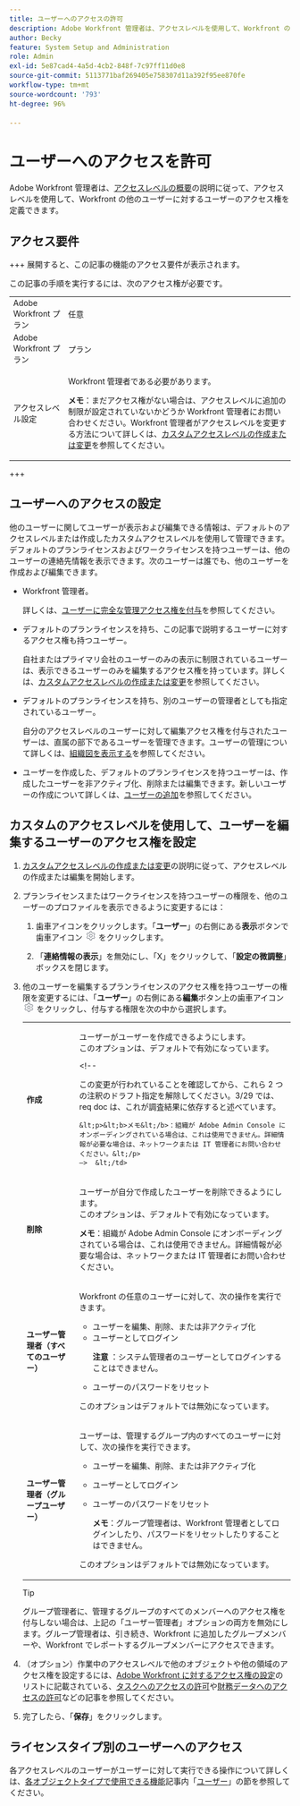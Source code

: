 ```yaml
---
title: ユーザーへのアクセスの許可
description: Adobe Workfront 管理者は、アクセスレベルを使用して、Workfront の他のユーザーに対するユーザーのアクセス権を定義できます。
author: Becky
feature: System Setup and Administration
role: Admin
exl-id: 5e87cad4-4a5d-4cb2-848f-7c97ff11d0e8
source-git-commit: 5113771baf269405e758307d11a392f95ee870fe
workflow-type: tm+mt
source-wordcount: '793'
ht-degree: 96%

---
```



# ユーザーへのアクセスを許可

Adobe Workfront 管理者は、[アクセスレベルの概要](../../../administration-and-setup/add-users/access-levels-and-object-permissions/access-levels-overview.md)の説明に従って、アクセスレベルを使用して、Workfront の他のユーザーに対するユーザーのアクセス権を定義できます。

## アクセス要件

+++ 展開すると、この記事の機能のアクセス要件が表示されます。

この記事の手順を実行するには、次のアクセス権が必要です。

<table style="table-layout:auto"> 
 <col> 
 <col> 
 <tbody> 
  <tr> 
   <td role="rowheader">Adobe Workfront プラン</td> 
   <td>任意</td> 
  </tr> 
  <tr> 
   <td role="rowheader">Adobe Workfront プラン</td> 
   <td>プラン</td> 
  </tr> 
  <tr> 
   <td role="rowheader">アクセスレベル設定</td> 
   <td> <p>Workfront 管理者である必要があります。</p> <p><b>メモ</b>：まだアクセス権がない場合は、アクセスレベルに追加の制限が設定されていないかどうか Workfront 管理者にお問い合わせください。Workfront 管理者がアクセスレベルを変更する方法について詳しくは、<a href="../../../administration-and-setup/add-users/configure-and-grant-access/create-modify-access-levels.md" class="MCXref xref" data-mc-variable-override="">カスタムアクセスレベルの作成または変更</a>を参照してください。</p> </td> 
  </tr> 
 </tbody> 
</table>

+++

## ユーザーへのアクセスの設定

他のユーザーに関してユーザーが表示および編集できる情報は、デフォルトのアクセスレベルまたは作成したカスタムアクセスレベルを使用して管理できます。デフォルトのプランライセンスおよびワークライセンスを持つユーザーは、他のユーザーの連絡先情報を表示できます。次のユーザーは誰でも、他のユーザーを作成および編集できます。

* Workfront 管理者。

  詳しくは、[ユーザーに完全な管理アクセス権を付与](../../../administration-and-setup/add-users/configure-and-grant-access/grant-a-user-full-administrative-access.md)を参照してください。

* デフォルトのプランライセンスを持ち、この記事で説明するユーザーに対するアクセス権も持つユーザー。

  自社またはプライマリ会社のユーザーのみの表示に制限されているユーザーは、表示できるユーザーのみを編集するアクセス権を持っています。詳しくは、[カスタムアクセスレベルの作成または変更](../../../administration-and-setup/add-users/configure-and-grant-access/create-modify-access-levels.md)を参照してください。

* デフォルトのプランライセンスを持ち、別のユーザーの管理者としても指定されているユーザー。

  自分のアクセスレベルのユーザーに対して編集アクセス権を付与されたユーザーは、直属の部下であるユーザーを管理できます。ユーザーの管理について詳しくは、[組織図を表示する](../../../people-teams-and-groups/work-directly-with-others/view-the-org-chart.md)を参照してください。

* ユーザーを作成した、デフォルトのプランライセンスを持つユーザーは、作成したユーザーを非アクティブ化、削除または編集できます。新しいユーザーの作成について詳しくは、[ユーザーの追加](../../../administration-and-setup/add-users/create-and-manage-users/add-users.md)を参照してください。

## カスタムのアクセスレベルを使用して、ユーザーを編集するユーザーのアクセス権を設定

1. [カスタムアクセスレベルの作成または変更](../../../administration-and-setup/add-users/configure-and-grant-access/create-modify-access-levels.md)の説明に従って、アクセスレベルの作成または編集を開始します。
1. プランライセンスまたはワークライセンスを持つユーザーの権限を、他のユーザーのプロファイルを表示できるように変更するには：

   1. 歯車アイコンをクリックします。「**ユーザー**」の右側にある&#x200B;**表示**&#x200B;ボタンで歯車アイコン ![](assets/gear-icon-settings.png) をクリックします。

   1. 「**連絡情報の表示**」を無効にし、「X」をクリックして、「**設定の微調整**」ボックスを閉じます。

1. 他のユーザーを編集するプランライセンスのアクセス権を持つユーザーの権限を変更するには、「**ユーザー**」の右側にある&#x200B;**編集**&#x200B;ボタン上の歯車アイコン ![](assets/gear-icon-settings.png) をクリックし、付与する権限を次の中から選択します。

   <table style="table-layout:auto"> 
    <col> 
    <col> 
    <tbody> 
     <tr> 
      <td role="rowheader"><strong>作成</strong> </td> 
      <td> <p>ユーザーがユーザーを作成できるようにします。<br>このオプションは、デフォルトで有効になっています。</p> 
      &lt;!--
        <p data-mc-conditions="QuicksilverOrClassic.Draft mode">この変更が行われていることを確認してから、これら 2 つの注釈のドラフト指定を解除してください。3/29 では、req doc は、これが調査結果に依存すると述べています。</p>

       &lt;p>&lt;b>メモ&lt;/b>：組織が Adobe Admin Console にオンボーディングされている場合は、これは使用できません。詳細情報が必要な場合は、ネットワークまたは IT 管理者にお問い合わせください。&lt;/p>
       —>  &lt;/td>
   </tr> 
     <tr> 
      <td role="rowheader"><strong>削除</strong> </td> 
      <td> <p> ユーザーが自分で作成したユーザーを削除できるようにします。<br>このオプションは、デフォルトで有効になっています。</p> <p><b>メモ</b>：組織が Adobe Admin Console にオンボーディングされている場合は、これは使用できません。詳細情報が必要な場合は、ネットワークまたは IT 管理者にお問い合わせください。</p> </td> 
     </tr> 
     <tr> 
      <td role="rowheader"><strong>ユーザー管理者（すべてのユーザー）</strong> </td> 
      <td> <p>Workfront の任意のユーザーに対して、次の操作を実行できます。</p> 
       <ul> 
        <li>ユーザーを編集、削除、または非アクティブ化</li> 
        <li>ユーザーとしてログイン<p><b> 注意 </b>：システム管理者のユーザーとしてログインすることはできません。</p></li> 
        <li>ユーザーのパスワードをリセット</li> 
       </ul> <p>このオプションはデフォルトでは無効になっています。</p> </td> 
     </tr> 
     <tr> 
      <td role="rowheader"><strong>ユーザー管理者（グループユーザー）</strong> </td> 
      <td> <p>ユーザーは、管理するグループ内のすべてのユーザーに対して、次の操作を実行できます。 
        <ul>
         <li><p>ユーザーを編集、削除、または非アクティブ化</p></li>
         <li>ユーザーとしてログイン</li>
         <li><p>ユーザーのパスワードをリセット</p><p><b>メモ</b>：グループ管理者は、Workfront 管理者としてログインしたり、パスワードをリセットしたりすることはできません。</p></li>
        </ul><p>このオプションはデフォルトでは無効になっています。</p></p> </td> 
     </tr> 
    </tbody> 
   </table>

   >[!TIP]
   >
   >グループ管理者に、管理するグループのすべてのメンバーへのアクセス権を付与しない場合は、上記の「ユーザー管理者」オプションの両方を無効にします。グループ管理者は、引き続き、Workfront に追加したグループメンバーや、Workfront でレポートするグループメンバーにアクセスできます。

1. （オプション）作業中のアクセスレベルで他のオブジェクトや他の領域のアクセス権を設定するには、[Adobe Workfront に対するアクセス権の設定](../../../administration-and-setup/add-users/configure-and-grant-access/configure-access.md)のリストに記載されている、[タスクへのアクセスの許可](../../../administration-and-setup/add-users/configure-and-grant-access/grant-access-tasks.md)や[財務データへのアクセスの許可](../../../administration-and-setup/add-users/configure-and-grant-access/grant-access-financial.md)などの記事を参照してください。
1. 完了したら、「**保存**」をクリックします。

## ライセンスタイプ別のユーザーへのアクセス

各アクセスレベルのユーザーがユーザーに対して実行できる操作について詳しくは、[各オブジェクトタイプで使用できる機能](../../../administration-and-setup/add-users/access-levels-and-object-permissions/functionality-available-for-each-object-type.md)記事内「[ユーザー](../../../administration-and-setup/add-users/access-levels-and-object-permissions/functionality-available-for-each-object-type.md#users)」の節を参照してください。
